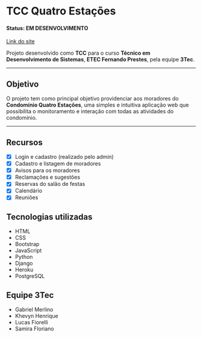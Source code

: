 
# TCC Quatro Estações

#### Status: **EM DESENVOLVIMENTO**


[Link do site](https://quatroestacoes.herokuapp.com/)



Projeto desenvolvido como **TCC** para o curso **Técnico em Desenvolvimento de Sistemas**, **ETEC Fernando Prestes**, pela equipe **3Tec**.

---

## Objetivo

O projeto tem como principal objetivo providenciar aos moradores do **Condomínio Quatro Estações**, uma simples e intuitiva aplicação web que possibilita o monitoramento e interação com todas as atividades do condomínio.  

---

## Recursos

- [x] Login e cadastro (realizado pelo admin)
- [x] Cadastro e listagem de moradores
- [x] Avisos para os moradores
- [x] Reclamações e sugestões
- [x] Reservas do salão de festas
- [x] Calendário
- [x] Reuniões

## Tecnologias utilizadas

- HTML
- CSS
- Bootstrap
- JavaScript
- Python
- Django
- Heroku
- PostgreSQL

## Equipe 3Tec

- Gabriel Merlino
- Khevyn Henrique
- Lucas Fiorelli
- Samira Floriano